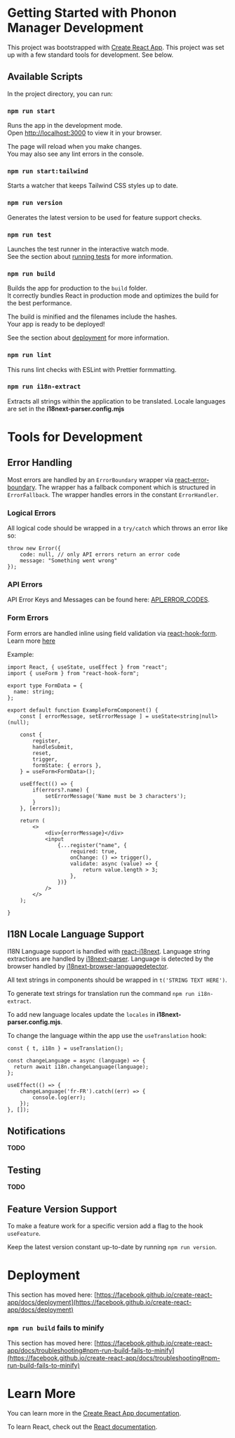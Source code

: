 # Getting Started with Phonon Manager Development

This project was bootstrapped with [Create React App](https://github.com/facebook/create-react-app). This project was set up with a few standard tools for development. See below.

## Available Scripts

In the project directory, you can run:

### `npm run start`

Runs the app in the development mode.\
Open [http://localhost:3000](http://localhost:3000) to view it in your browser.

The page will reload when you make changes.\
You may also see any lint errors in the console.

### `npm run start:tailwind`

Starts a watcher that keeps Tailwind CSS styles up to date.

### `npm run version`

Generates the latest version to be used for feature support checks.

### `npm run test`

Launches the test runner in the interactive watch mode.\
See the section about [running tests](https://facebook.github.io/create-react-app/docs/running-tests) for more information.

### `npm run build`

Builds the app for production to the `build` folder.\
It correctly bundles React in production mode and optimizes the build for the best performance.

The build is minified and the filenames include the hashes.\
Your app is ready to be deployed!

See the section about [deployment](https://facebook.github.io/create-react-app/docs/deployment) for more information.

### `npm run lint`

This runs lint checks with ESLint with Prettier formmatting.

### `npm run i18n-extract`

Extracts all strings within the application to be translated. Locale languages are set in the **i18next-parser.config.mjs**

# Tools for Development

## Error Handling

Most errors are handled by an `ErrorBoundary` wrapper via [react-error-boundary](https://github.com/bvaughn/react-error-boundary#readme). The wrapper has a fallback component which is structured in `ErrorFallback`. The wrapper handles errors in the constant `ErrorHandler`.

### Logical Errors

All logical code should be wrapped in a `try/catch` which throws an error like so:

```
throw new Error({
    code: null, // only API errors return an error code
    message: "Something went wrong"
});
```

### API Errors

API Error Keys and Messages can be found here: [API_ERROR_CODES](./../API_ERROR_CODES.md).

### Form Errors

Form errors are handled inline using field validation via [react-hook-form](https://react-hook-form.com/). Learn more [here](https://react-hook-form.com/get-started#Handleerrors)

Example:

```
import React, { useState, useEffect } from "react";
import { useForm } from "react-hook-form";

export type FormData = {
  name: string;
};

export default function ExampleFormComponent() {
    const [ errorMessage, setErrorMessage ] = useState<string|null>(null);

    const {
        register,
        handleSubmit,
        reset,
        trigger,
        formState: { errors },
    } = useForm<FormData>();

    useEffect(() => {
        if(errors?.name) {
            setErrorMessage('Name must be 3 characters');
        }
    }, [errors]);

    return (
        <>
            <div>{errorMessage}</div>
            <input
                {...register("name", {
                    required: true,
                    onChange: () => trigger(),
                    validate: async (value) => {
                        return value.length > 3;
                    },
                })}
            />
        </>
    );

}
```

## I18N Locale Language Support

I18N Language support is handled with [react-i18next](https://react.i18next.com/). Language string extractions are handled by [i18next-parser](https://github.com/i18next/i18next-parser). Language is detected by the browser handled by [i18next-browser-languagedetector](https://github.com/i18next/i18next-browser-languageDetector).

All text strings in components should be wrapped in `t('STRING TEXT HERE')`.

To generate text strings for translation run the command `npm run i18n-extract`.

To add new language locales update the `locales` in **i18next-parser.config.mjs**.

To change the language within the app use the `useTranslation` hook:

```
const { t, i18n } = useTranslation();

const changeLanguage = async (language) => {
  return await i18n.changeLanguage(language);
};

useEffect(() => {
    changeLanguage('fr-FR').catch((err) => {
        console.log(err);
    });
}, []);
```

## Notifications

**TODO**

## Testing

**TODO**

## Feature Version Support

To make a feature work for a specific version add a flag to the hook `useFeature`.

Keep the latest version constant up-to-date by running `npm run version`.

# Deployment

This section has moved here: [https://facebook.github.io/create-react-app/docs/deployment](https://facebook.github.io/create-react-app/docs/deployment)

### `npm run build` fails to minify

This section has moved here: [https://facebook.github.io/create-react-app/docs/troubleshooting#npm-run-build-fails-to-minify](https://facebook.github.io/create-react-app/docs/troubleshooting#npm-run-build-fails-to-minify)

# Learn More

You can learn more in the [Create React App documentation](https://facebook.github.io/create-react-app/docs/getting-started).

To learn React, check out the [React documentation](https://reactjs.org/).
